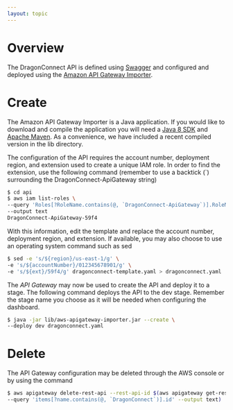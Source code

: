 ```yaml
---
layout: topic
---
```


# Overview
The DragonConnect API is defined using
<a href="http://swagger.io" target="_blank">Swagger</a> and configured and
deployed using the
<a href="https://github.com/awslabs/aws-apigateway-importer"
target="_blank">Amazon API Gateway Importer</a>.

# Create

The Amazon API Gateway Importer is a Java application.  If you would like to
download and compile the application you will need a
<a href="http://www.oracle.com/technetwork/java/javase/downloads/index.html?ssSourceSiteId=ocomen"
target="_blank">Java 8 SDK</a> and
<a href="http://maven.apache.org" target="_blank">Apache Maven</a>.  As a
convenience, we have included a recent compiled version in the lib directory.

The configuration of the API requires the account number, deployment region,
and extension used to create a unique IAM role.  In order to find the
extension, use the following command (remember to use a backtick (`)
surrounding the DragonConnect-ApiGateway string)

```sh
$ cd api
$ aws iam list-roles \
--query 'Roles[?RoleName.contains(@, `DragonConnect-ApiGateway`)].RoleName' \
--output text
DragonConnect-ApiGateway-59f4
```

With this information, edit the template and replace the account number,
deployment region, and extension.  If available, you may also choose to use
an operating system command such as sed

```sh
$ sed -e 's/${region}/us-east-1/g' \
-e 's/${accountNumber}/012345678901/g' \
-e 's/${ext}/59f4/g' dragonconnect-template.yaml > dragonconnect.yaml
```

The _API Gateway_ may now be used to create the API and deploy it to a stage.
The following command deploys the API to the dev stage.  Remember the stage
name you choose as it will be needed when configuring the dashboard.

```sh
$ java -jar lib/aws-apigateway-importer.jar --create \
--deploy dev dragonconnect.yaml
```

# Delete

The API Gateway configuration may be deleted through the AWS console or by
using the command

```sh
$ aws apigateway delete-rest-api --rest-api-id $(aws apigateway get-rest-apis \
--query 'items[?name.contains(@, `DragonConnect`)].id' --output text)
```
